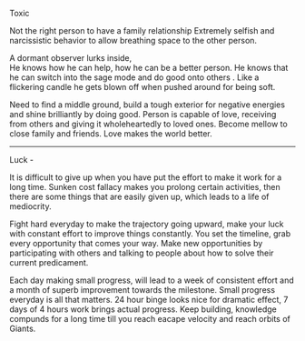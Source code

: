 Toxic 

Not the right person to have a family relationship
Extremely selfish and narcissistic behavior to allow breathing space to the other person. 

A dormant observer lurks inside,  
He knows how he can help,  how he can be a better person. 
He knows that he can switch into the sage mode and do good onto others . Like a flickering candle he gets blown off when pushed around for being soft.

Need to find a middle ground, build a tough exterior for negative energies and shine brilliantly by doing good. 
Person is capable of love,  receiving from others and giving it wholeheartedly to loved ones. 
Become mellow to close family and friends. 
Love makes the world better. 

---
Luck -

It is difficult to give up when you have put the effort to make it work for a long time. 
Sunken cost fallacy makes you prolong certain activities,  then there are some things that are easily given up, which leads to a life of mediocrity.  

Fight hard everyday to make the trajectory going upward, make your luck with constant effort to improve things constantly.  You set the timeline, grab every opportunity that comes your way. 
Make new opportunities by participating with others and talking to people about how to solve their current predicament. 

Each day making small progress, will lead to a week of consistent effort and a month of superb improvement towards the milestone. Small progress everyday is all that matters. 24 hour binge looks nice for dramatic effect,  7 days of 4 hours work brings actual progress. Keep building,  knowledge compunds for a long time till you reach eacape velocity and reach orbits of Giants. 